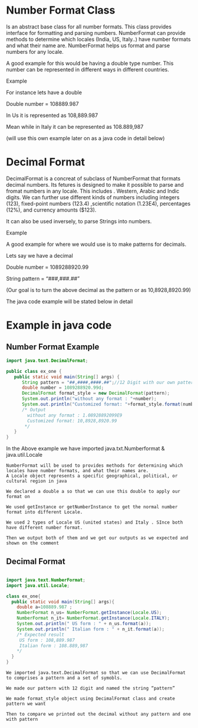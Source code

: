 
# Number Format Class  

Is an abstract base class for all number formats. This class provides interface for formatting and parsing numbers.  NumberFormat can provide methods to determine which locales (India, US, Italy..) have number formats and what their name are.  NumberFormat helps us format and parse numbers for any locale. 

A good example for this would be having a double type number. This number can be represented in different ways in different countries.  

Example 

For instance lets have a double  

Double number = 108889.987 

In Us it is represented as 108,889.987 

Mean while in Italy it can be represented as 108.889,987 

(will use this own example later on as a java code in detail below) 

# Decimal Format  

DecimalFormat is a concreat of subclass of NumberFormat that formats decimal numbers. Its fetures is designed to make it possible to parse and fromat numbers in any locale. This includes . Western, Arabic and Indic digits. We can further use different kinds of numbers including integers (123), fixed-point numbers (123.4) ,scientific notation (1.23E4), percentages (12%), and currency amounts ($123).  

It can also be used inversely, to parse Strings into numbers. 

Example  

A good example for where we would use is to make patterns for decimals. 

Lets say we have a decimal  

Double number = 1089288920.99 

String pattern = “###,###.##” 

(Our goal is to turn the above decimal as the pattern or as  10,8928,8920.99) 

The java code example will be stated below in detail 

 

 

# Example in java code 

##    Number Format Example 
``` java
import java.text.DecimalFormat;

public class ex_one {
   public static void main(String[] args) {
      String pattern = "##,####,####.##";//12 Digit with our own pattern
      double number = 1089288920.99d;
      DecimalFormat format_style = new DecimalFormat(pattern);
      System.out.println("without any format : "+number);      
      System.out.println("Customized format: "+format_style.format(number));
      /* Output
        without any format : 1.08928892099E9
        Customized format: 10,8928,8920.99
       */
   }
}

```

In the Above example we have imported java.txt.Numberformat & java.util.Locale 

    NumberFormat will be used to provides methods for determining which locales have number formats, and what their names are.                                                                                                               A Locale object represents a specific geographical, political, or cultural region in java 

    We declared a double a so that we can use this double to apply our format on 

    We used getInstance or getNumberInstance to get the normal number format into different Locale. 

    We used 2 types of Locale US (united states) and Italy . SInce both have different number format. 

    Then we output both of them and we get our outputs as we expected and shown on the comment 


   ## Decimal Format 
```java

import java.text.NumberFormat;
import java.util.Locale;

class ex_one{
  public static void main(String[] args){
    double a=108889.987 ;
    NumberFormat n_us= NumberFormat.getInstance(Locale.US);
    NumberFormat n_it= NumberFormat.getInstance(Locale.ITALY);
    System.out.println(" US form : " + n_us.format(a));
    System.out.println(" Italian form : " + n_it.format(a));
    /* Expected result 
     US form : 108,889.987
     Italian form : 108.889,987
    */
  }
}
```
    We imported java.text.DecimalFormat so that we can use DecimalFormat to comprises a pattern and a set of symobls. 

    We made our pattern with 12 digit and named the string “pattern” 

    We made format_style object using DecimalFormat class and create pattern we want 

    Then to compare we printed out the decimal without any pattern and one with pattern 
